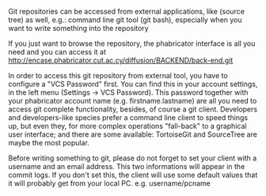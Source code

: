Git repositories can be accessed from external applications, like (source tree) as well, e.g.: command line git tool (git bash), especially when you want to write something into the repository

If you just want to browse the repository, the phabricator interface is all you need and you can access it at http://encase.phabricator.cut.ac.cy/diffusion/BACKEND/back-end.git

In order to access this git repository from external tool, you have to configure a "VCS Password" first. You can find this in your account settings, in the left menu (Settings -> VCS Password). This password together with your phabricator account name (e.g. firstname.lastname) are all you need to access git complete functionality, besides, of course a git client. 
Developers and developers-like species prefer a command line client to speed things up, but even they, for more complex operations "fall-back" to a graphical user interface; and there are some available: TortoiseGit and SourceTree are maybe the most popular.

Before writing something to git, please do not forget to set your client with a username and an email address. This two informations will appear in the commit logs. If you don't set this, the client will use some default values that it will probably get from your local PC. e.g. username/pcname
